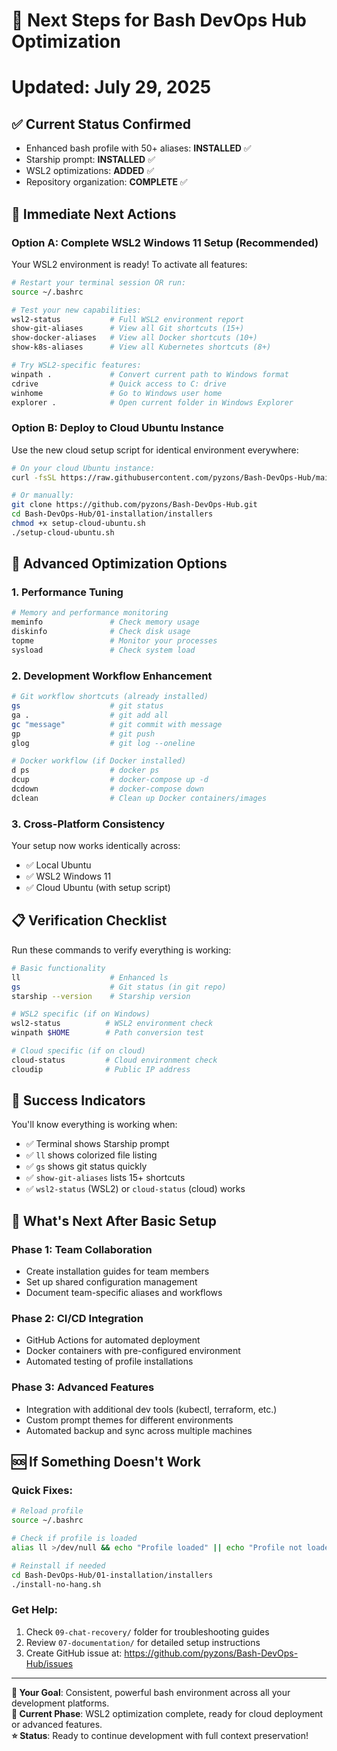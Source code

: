 # 🎯 Next Steps for Bash DevOps Hub Optimization
# Updated: July 29, 2025

## ✅ Current Status Confirmed
- Enhanced bash profile with 50+ aliases: **INSTALLED** ✅
- Starship prompt: **INSTALLED** ✅ 
- WSL2 optimizations: **ADDED** ✅
- Repository organization: **COMPLETE** ✅

## 🚀 Immediate Next Actions

### Option A: Complete WSL2 Windows 11 Setup (Recommended)

Your WSL2 environment is ready! To activate all features:

```bash
# Restart your terminal session OR run:
source ~/.bashrc

# Test your new capabilities:
wsl2-status           # Full WSL2 environment report
show-git-aliases      # View all Git shortcuts (15+)
show-docker-aliases   # View all Docker shortcuts (10+)
show-k8s-aliases      # View all Kubernetes shortcuts (8+)

# Try WSL2-specific features:
winpath .             # Convert current path to Windows format
cdrive                # Quick access to C: drive
winhome               # Go to Windows user home
explorer .            # Open current folder in Windows Explorer
```

### Option B: Deploy to Cloud Ubuntu Instance

Use the new cloud setup script for identical environment everywhere:

```bash
# On your cloud Ubuntu instance:
curl -fsSL https://raw.githubusercontent.com/pyzons/Bash-DevOps-Hub/main/01-installation/installers/setup-cloud-ubuntu.sh | bash

# Or manually:
git clone https://github.com/pyzons/Bash-DevOps-Hub.git
cd Bash-DevOps-Hub/01-installation/installers
chmod +x setup-cloud-ubuntu.sh
./setup-cloud-ubuntu.sh
```

## 🔧 Advanced Optimization Options

### 1. Performance Tuning
```bash
# Memory and performance monitoring
meminfo               # Check memory usage
diskinfo              # Check disk usage
topme                 # Monitor your processes
sysload               # Check system load
```

### 2. Development Workflow Enhancement
```bash
# Git workflow shortcuts (already installed)
gs                    # git status
ga .                  # git add all
gc "message"          # git commit with message
gp                    # git push
glog                  # git log --oneline

# Docker workflow (if Docker installed)
d ps                  # docker ps
dcup                  # docker-compose up -d
dcdown                # docker-compose down
dclean                # Clean up Docker containers/images
```

### 3. Cross-Platform Consistency
Your setup now works identically across:
- ✅ Local Ubuntu
- ✅ WSL2 Windows 11  
- ✅ Cloud Ubuntu (with setup script)

## 📋 Verification Checklist

Run these commands to verify everything is working:

```bash
# Basic functionality
ll                    # Enhanced ls
gs                    # Git status (in git repo)
starship --version    # Starship version

# WSL2 specific (if on Windows)
wsl2-status          # WSL2 environment check
winpath $HOME        # Path conversion test

# Cloud specific (if on cloud)
cloud-status         # Cloud environment check
cloudip              # Public IP address
```

## 🎉 Success Indicators

You'll know everything is working when:
- ✅ Terminal shows Starship prompt
- ✅ `ll` shows colorized file listing
- ✅ `gs` shows git status quickly
- ✅ `show-git-aliases` lists 15+ shortcuts
- ✅ `wsl2-status` (WSL2) or `cloud-status` (cloud) works

## 🚀 What's Next After Basic Setup

### Phase 1: Team Collaboration
- Create installation guides for team members
- Set up shared configuration management
- Document team-specific aliases and workflows

### Phase 2: CI/CD Integration
- GitHub Actions for automated deployment
- Docker containers with pre-configured environment
- Automated testing of profile installations

### Phase 3: Advanced Features
- Integration with additional dev tools (kubectl, terraform, etc.)
- Custom prompt themes for different environments
- Automated backup and sync across multiple machines

## 🆘 If Something Doesn't Work

### Quick Fixes:
```bash
# Reload profile
source ~/.bashrc

# Check if profile is loaded
alias ll >/dev/null && echo "Profile loaded" || echo "Profile not loaded"

# Reinstall if needed
cd Bash-DevOps-Hub/01-installation/installers
./install-no-hang.sh
```

### Get Help:
1. Check `09-chat-recovery/` folder for troubleshooting guides
2. Review `07-documentation/` for detailed setup instructions  
3. Create GitHub issue at: https://github.com/pyzons/Bash-DevOps-Hub/issues

---

**🎯 Your Goal**: Consistent, powerful bash environment across all your development platforms.  
**📍 Current Phase**: WSL2 optimization complete, ready for cloud deployment or advanced features.  
**⭐ Status**: Ready to continue development with full context preservation!
